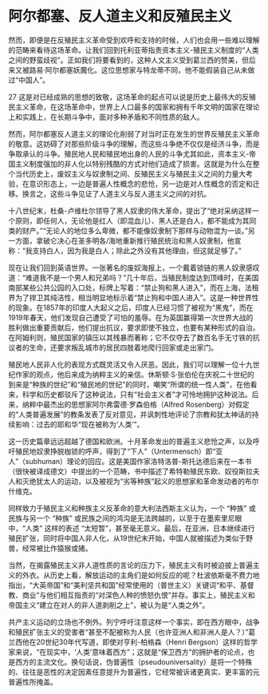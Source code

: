 # 阿尔都塞、反人道主义和反殖民主义

然而，即便是在反殖民主义革命受到欢呼和支持的时候，人们也会用一些难以理解的范畴来看待这场革命。让我们回到托利亚蒂指责资本主义-殖民主义制度的“人类之间的野蛮歧视”。正如我们将要看到的，这种人文主义受到葛兰西的赞美，但后来又被路易·阿尔都塞妖魔化。这位思想家与特龙蒂不同，他不能假装自己从未做过“中国人”。

27 这是对已经成熟的思想的致敬，这场革命的起点可以说是历史上最伟大的反殖民主义革命，在这场革命中，世界上人口最多的国家和拥有千年文明的国家在理论上和实践上，在长期斗争中，面对多种矛盾和不同性质的敌人。

然而，阿尔都塞反人道主义的理论化削弱了对当时正在发生的世界反殖民主义革命的敬意。这妨碍了对那些阶级斗争的理解，而这些斗争绝不仅仅是经济斗争，而是争取承认的斗争。殖民地人民和殖民地出身的人民的斗争尤其如此，资本主义-帝国主义制度强加的非人化以特别残酷的方式对他们造成了损害。这就是为什么在整个当代历史上，废奴主义与奴隶制之间、反殖民主义与殖民主义之间的力量大考验，在意识形态上，一边是普遍人性概念的悲怆，另一边是对人性概念的否定和迁移。换言之，这些斗争见证了人道主义与反人道主义之间的对抗。

十八世纪末，杜桑-卢维杜尔领导了黑人奴隶的伟大革命，提出了“绝对采纳这样一个原则，即任何人，无论他是红人（即混血儿）、黑人还是白人，都不能成为其同类的财产。”“无论人的地位多么卑微，都不能像奴隶制下那样与动物混为一谈。”另一方面，拿破仑决心在圣多明各/海地重新推行殖民统治和黑人奴隶制，他宣称：“我支持白人，因为我是白人；除此之外没有其他理由，但这就足够了。”

现在让我们回到英语世界。一张著名的废奴海报上，一个戴着锁链的黑人奴隶感叹道：“难道我不是一个男人和兄弟吗？”几十年后，当殖民制度达到顶峰时，在美国南部某些公共公园的入口处，标牌上写着：“禁止狗和黑人进入”，而在上海，法租界为了捍卫其纯洁性，相当明显地标示着“禁止狗和中国人进入”。这是一种世界性的现象。在1857年的印度人大起义之后，印度人已经习惯了被视为“黑鬼”，而在1919年春天，他们发现自己遭受了可怕的羞辱。在为英国赢得第一次世界大战的胜利做出重要贡献后，他们提出抗议，要求即使不独立，也要有某种形式的自治。在阿姆利则，殖民国家的镇压以其残暴而著称；它不仅夺去了数百名手无寸铁的抗议者的生命，还要求叛乱城市的居民四肢着地爬行回家或走出家门。

殖民地人民非人化的表现方式既灵活又令人厌恶。因此，我们可以理解一位十九世纪作家的观点，他后来成为纳粹主义的亲信。休斯顿·S·张伯伦在庆祝二十世纪的到来是“种族的世纪”和“殖民地的世纪”的同时，嘲笑“所谓的统一性人类”，在他看来，科学和历史都驳斥了这种说法，只有“社会主义者”才可怜地拥护这种说法。后来，纳粹中最杰出的思想家阿尔弗雷德·罗森伯格（Alfred Rosenberg）对假定的“人类普遍发展”的教条发表了反对意见，并讽刺性地评论了宗教和犹太神话的持续影响：过去的耶和华“现在被称为‘人类’”。

这一历史篇章远远超越了德国和欧洲。十月革命发出的普遍主义悲怆之声，以及呼吁殖民地奴隶挣脱枷锁的呼声，得到了“下人”（Untermensch）即“亚人”（subhuman）理论的回应。这是美国作家洛特洛普-斯托达德后来在一本书（很快被译成德文）中提出的一个范畴，书中描述了希特勒殖民东欧、奴役斯拉夫人和灭绝犹太人的运动，以及被视为“劣等种族”起义的思想家和革命发动者的布尔什维克。

同样致力于殖民主义和种族主义反革命的意大利法西斯主义认为，一个 “种族” 或民族与另一个 “种族” 或民族之间的鸿沟是无法跨越的，以至于在墨索里尼眼中，“人类” 这样的表述 “太短暂”，甚至毫无意义。最后，在亚洲，日本继续进行殖民扩张，同时将中国人非人化，从19世纪末开始，中国人就被描述为类似于野兽，经常被比作猿猴或猪。

当然，在揭露殖民主义非人道性质的言论的压力下，殖民主义有时被迫披上普遍主义的外衣。从历史上看，解放运动的主角们是如何反应的呢？杜波依斯毫不费力地指出，“大英帝国”和“美利坚共和国”经常使用的（普世主义）关键词“和平、基督教、商业”与他们相互指责的“对深色人种的愤怒仇恨”并存。事实上，殖民主义和帝国主义“建立在对人的非人道剥削之上”，被认为是“人类之外”。

共产主义运动的立场也不例外。列宁呼吁注意这样一个事实，即在西方眼中，战争和殖民扩张主义的受害者“甚至不配被称为人民（也许亚洲人和非洲人是人？）”葛兰西他在20世纪30年代写道，即使对亨利-柏格森（Henri Bergson）这样的哲学家来说，“在现实中，‘人类’意味着西方”；这就是“保卫西方”的拥护者的论点，也是西方的主流文化。换句话说，伪普遍性（pseudouniversality）是将一个特殊的、往往是恶性的决定因素任意提升为普遍性，它经常被诉诸更真实、更丰富的元普遍性所掩盖。

